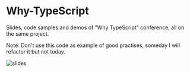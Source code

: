 # Why-TypeScript
Slides, code samples and demos of "Why TypeScript" conference, all on the same project.

Note: Don't use this code as example of good practises, someday I will refactor it but not today.

![slides](http://i.imgur.com/ZrbtYHK.gif)
